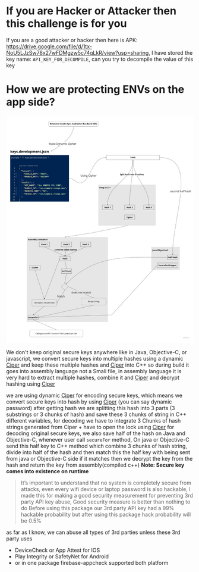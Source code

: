 # If you are Hacker or Attacker then this challenge is for you

If you are a good attacker or hacker then here is APK: https://drive.google.com/file/d/1tx-NoU5LJzSw78x27wFDMgzw5c74qLkR/view?usp=sharing, I have stored the key name: `API_KEY_FOR_DECOMPILE`, can you try to decompile the value of this key

# How we are protecting ENVs on the app side?

<div align="center">
    <img style="margin-right: 55px;" src="../media/flowchart.jpg">
</div>

We don't keep original secure keys anywhere like in Java, Objective-C, or javascript, we convert secure keys into multiple hashes using a dynamic [Ciper](https://en.wikipedia.org/wiki/Cipher) and keep these multiple hashes and [Ciper](https://en.wikipedia.org/wiki/Cipher) into C++ so during build it goes into assembly language not a Smali file, in assembly language it is very hard to extract multiple hashes, combine it and [Ciper](https://en.wikipedia.org/wiki/Cipher) and decrypt hashing using [Ciper](https://en.wikipedia.org/wiki/Cipher)

we are using dynamic [Ciper](https://en.wikipedia.org/wiki/Cipher) for encoding secure keys, which means we convert secure keys into hash by using [Ciper](https://en.wikipedia.org/wiki/Cipher) (you can say dynamic password) after getting hash we are splitting this hash into 3 parts (3 substrings or 3 chunks of hash) and save these 3 chunks of string in C++ different variables, for decoding we have to integrate 3 Chunks of hash strings generated from Ciper + have to open the lock using [Ciper](https://en.wikipedia.org/wiki/Cipher) for decoding original secure keys, we also save half of the hash on Java and Objective-C, whenever user call `secureFor` method, On java or Objective-C send this half key to C++ method which combine 3 chunks of hash string, divide into half of the hash and then match this the half key with being sent from java or Objective-C side if it matches then we decrypt the key from the hash and return the key from assembly(compiled c++)
**Note: Secure key comes into existence on runtime**

> It’s important to understand that no system is completely secure from attacks, even every wifi device or laptop password is also hackable, I made this for making a good security measurement for preventing 3rd party API key abuse, Good security measure is better than nothing to do
> Before using this package our 3rd party API key had a 99% hackable probability but after using this package hack probability will be 0.5%

as far as I know, we can abuse all types of 3rd parties unless these 3rd party uses

- DeviceCheck or App Attest for IOS
- Play Integrity or SafetyNet for Android
- or in one package firebase-appcheck supported both platform

